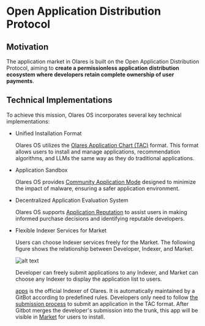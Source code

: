 # Open Application Distribution Protocol

## Motivation

The application market in Olares is built on the Open Application Distribution Protocol, aiming to **create a permissionless application distribution ecosystem where developers retain complete ownership of user payments**.

## Technical Implementations

To achieve this mission, Olares OS incorporates several key technical implementations:


- Unified Installation Format

  Olares OS utilizes the [Olares Application Chart (TAC)](../../developer/develop/package/chart.md) format. This format allows users to install and manage applications, recommendation algorithms, and LLMs the same way as they do traditional applications.

- Application Sandbox

  Olares OS provides [Community Application Mode](../olares/application.md#community-application) designed to minimize the impact of malware, ensuring a safer application environment.

- Decentralized Application Evaluation System

  Olares OS supports [Application Reputation](../../developer/contribute/snowinning/smart-contract.md#application-reputation) to assist users in making informed purchase decisions and identifying reputable developers. 

- Flexible Indexer Services for Market
  
  Users can choose Indexer services freely for the Market. The following figure shows the relationship between Developer, Indexer, and Market.

  ![alt text](/images/overview/protocol/distribute.jpeg)

  Developer can freely submit applications to any Indexer, and Market can choose any Indexer to display the application list to users.

  [apps](https://github.com/beclab/apps) is the official Indexer of Olares. It is automatically maintained by a GitBot according to predefined rules. Developers only need to follow [the submission process](../../developer/develop/submit/index.md) to submit an application in the TAC format. After Gitbot merges the developer's submission into the trunk, this app will be visible in [Market](../../how-to/olares/market/index.md) for users to install.
